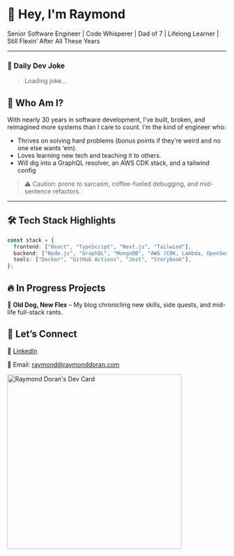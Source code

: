 # 👋 Hey, I'm Raymond

Senior Software Engineer | Code Whisperer | Dad of 7 | Lifelong Learner | Still Flexin’ After All These Years

---

### 🤣 Daily Dev Joke

<!-- JOKE START -->

> Loading joke...

<!-- JOKE END -->

## 🧠 Who Am I?

With nearly 30 years in software development, I’ve built, broken, and reimagined more systems than I care to count. I’m the kind of engineer who:

- Thrives on solving hard problems (bonus points if they’re weird and no one else wants ‘em).
- Loves learning new tech and teaching it to others.
- Will dig into a GraphQL resolver, an AWS CDK stack, and a tailwind config

> ⚠️ Caution: prone to sarcasm, coffee-fueled debugging, and mid-sentence refactors.

---

## 🛠️ Tech Stack Highlights

```ts
const stack = {
  frontend: ["React", "TypeScript", "Next.js", "Tailwind"],
  backend: ["Node.js", "GraphQL", "MongoDB", "AWS (CDK, Lambda, OpenSearch)"],
  tools: ["Docker", "GitHub Actions", "Jest", "Storybook"],
};
```

## 🔥 In Progress Projects

📝 **Old Dog, New Flex** – My blog chronicling new skills, side quests, and mid-life full-stack rants.

## 🤝 Let’s Connect

🔗 [LinkedIn](https://www.linkedin.com/public-profile/settings)

💬 Email: raymond@raymonddoran.com

<a href="https://app.daily.dev/thedanielfactor"><img src="https://api.daily.dev/devcards/040b3d15ed9945fba50b663eaa8bcea3.png?r=kax" width="400" alt="Raymond Doran's Dev Card"/></a>
